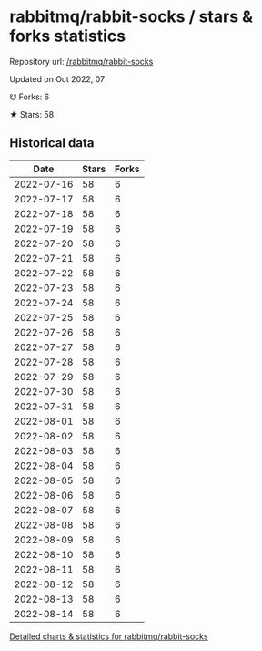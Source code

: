 # rabbitmq/rabbit-socks / stars & forks statistics

Repository url: [/rabbitmq/rabbit-socks](https://github.com/rabbitmq/rabbit-socks)

Updated on Oct 2022, 07

☋ Forks: 6

★ Stars: 58

## Historical data
| Date | Stars | Forks |
|------|-------|-------|
| 2022-07-16 | 58 | 6 | 
| 2022-07-17 | 58 | 6 | 
| 2022-07-18 | 58 | 6 | 
| 2022-07-19 | 58 | 6 | 
| 2022-07-20 | 58 | 6 | 
| 2022-07-21 | 58 | 6 | 
| 2022-07-22 | 58 | 6 | 
| 2022-07-23 | 58 | 6 | 
| 2022-07-24 | 58 | 6 | 
| 2022-07-25 | 58 | 6 | 
| 2022-07-26 | 58 | 6 | 
| 2022-07-27 | 58 | 6 | 
| 2022-07-28 | 58 | 6 | 
| 2022-07-29 | 58 | 6 | 
| 2022-07-30 | 58 | 6 | 
| 2022-07-31 | 58 | 6 | 
| 2022-08-01 | 58 | 6 | 
| 2022-08-02 | 58 | 6 | 
| 2022-08-03 | 58 | 6 | 
| 2022-08-04 | 58 | 6 | 
| 2022-08-05 | 58 | 6 | 
| 2022-08-06 | 58 | 6 | 
| 2022-08-07 | 58 | 6 | 
| 2022-08-08 | 58 | 6 | 
| 2022-08-09 | 58 | 6 | 
| 2022-08-10 | 58 | 6 | 
| 2022-08-11 | 58 | 6 | 
| 2022-08-12 | 58 | 6 | 
| 2022-08-13 | 58 | 6 | 
| 2022-08-14 | 58 | 6 | 


[Detailed charts & statistics for rabbitmq/rabbit-socks](https://reviewgithub.com/rep/rabbitmq/rabbit-socks)
